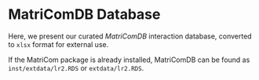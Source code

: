 # MatriComDB Database

Here, we present our curated _MatriComDB_ interaction database, converted to `xlsx` format for external use. 

If the MatriCom package is already installed, MatriComDB can be found as `inst/extdata/lr2.RDS` or `extdata/lr2.RDS`.
